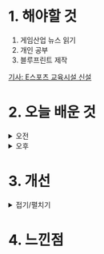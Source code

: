 
# 1. 해야할 것

1. 게임산업 뉴스 읽기 
2. 개인 공부  
3. 블루프린트 제작

[기사: E스포츠 교육시설 신설](https://www.gamemeca.com/view.php?gid=1751059)


# 2. 오늘 배운 것

<details>
<summary>오전</summary>

## 오늘의 뉴스
### E스포츠 교육시설 신설
![image](https://github.com/user-attachments/assets/9aecdc30-aae8-4476-b6a3-d6815c60c3f6)
```
진작에 이런 과정이 있고 도전할 수 있었으면 나도 해보고 싶었을텐데
그래도 성장하는 산업규모에 따라 관련 직종들이 생겨나니 해당 산업을 좋아하는 나로서는 좋은 흐름이다.
```
</details>


<details>
<summary>오후</summary>


</details>




# 3. 개선


<details>
<summary>접기/펼치기</summary>


</details>



# 4. 느낀점


